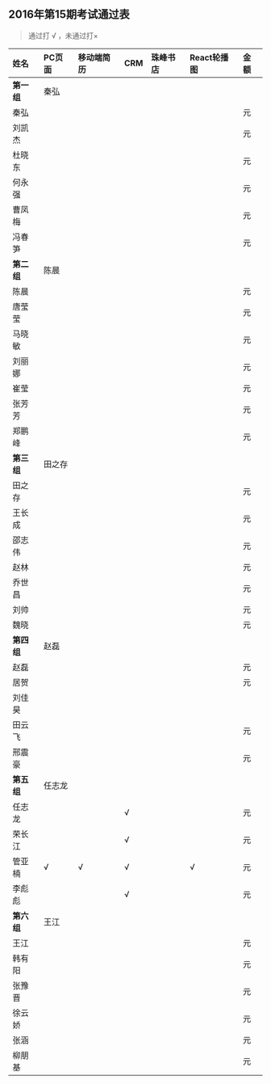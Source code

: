 ##  2016年第15期考试通过表
>  通过打 √ ，未通过打×

|姓名|PC页面|移动端简历|CRM|珠峰书店|React轮播图|金额|
|:----|:----|:----|:----|:----|:----|:----|
|**第一组**|秦弘| | | | | |
|秦弘| | | | | |元|
|刘凯杰| | | | | |元|
|杜晓东| | | | | |元|
|何永强| | | | | |元|
|曹凤梅| | | | | |元|
|冯春笋| | | | | |元|
|**第二组**|陈晨| | | | | |
|陈晨| | | | | |元|
|唐莹莹| | | | | |元|
|马晓敏| | | | | |元|
|刘丽娜| | | | | |元|
|崔莹| | | | | |元|
|张芳芳| | | | | |元|
|郑鹏峰| | | | | |元|
|**第三组**|田之存| | | | | |
|田之存| | | | | |元|
|王长成| | | | | |元|
|邵志伟| | | | | |元|
|赵林| | | | | |元|
|乔世昌| | | | | |元|
|刘帅| | | | | |元|
|魏晓| | | | | |元|
|**第四组**|赵磊| | | | | |
|赵磊| | | | | |元|
|居贺| | | | | |元|
|刘佳昊|| | | | | |元|
|田云飞| | | | | |元|
|邢震豪| | | | | |元|
|**第五组**|任志龙| | | | | |
|任志龙| | |√ | | |元|
|荣长江| | |√ | | |元|
|管亚楠|√ |√ |√ | |√ |元|
|李彪彪| | |√ | | |元|
|**第六组**|王江| | | | | |
|王江| | | | | |元|
|韩有阳| | | | | |元|
|张豫晋| | | | | |元|
|徐云娇| | | | | |元|
|张涵| | | | | |元|
|柳朋基| | | | | |元|
